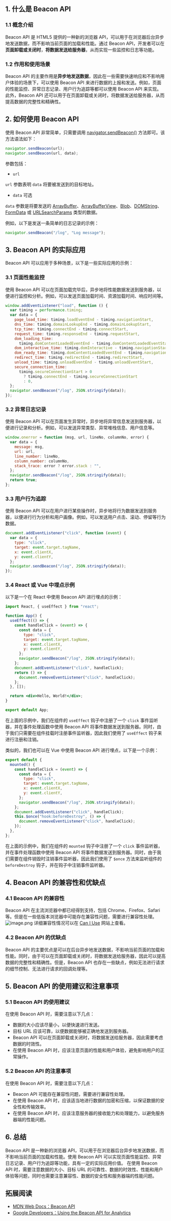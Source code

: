 ## 1. 什么是 Beacon API

### 1.1 概念介绍

Beacon API 是 HTML5 提供的一种新的浏览器 API，可以用于在浏览器后台异步地发送数据，而不影响当前页面的加载和性能。通过 Beacon API，开发者可以在**页面卸载或关闭时**，**将数据发送给服务器**，从而实现一些监控和日志等功能。

### 1.2 作用和使用场景

Beacon API 的主要作用是**异步地发送数据**，因此在一些需要快速响应和不影响用户体验的场景下，可以使用 Beacon API 来进行数据的上报和发送。例如，页面的性能监控、异常日志记录、用户行为追踪等都可以使用 Beacon API 来实现。
此外，Beacon API 还可以用于在页面卸载或关闭时，将数据发送给服务器，从而提高数据的完整性和精确性。

## 2. 如何使用 Beacon API

使用 Beacon API 非常简单，只需要调用 [navigator.sendBeacon()](https://developer.mozilla.org/en-US/docs/Web/API/Navigator/sendBeacon) 方法即可。该方法语法如下：

```javascript
navigator.sendBeacon(url);
navigator.sendBeacon(url, data);
```

参数包括：

- `url`

`url` 参数表明 `data` 将要被发送到的目标地址。

- `data` 可选

`data` 参数是将要发送的 [ArrayBuffer](https://developer.mozilla.org/zh-CN/docs/Web/JavaScript/Reference/Global_Objects/ArrayBuffer)、[ArrayBufferView](https://developer.mozilla.org/zh-CN/docs/Web/JavaScript/Reference/Global_Objects/TypedArray)、[Blob](https://developer.mozilla.org/zh-CN/docs/Web/API/Blob)、[DOMString](https://developer.mozilla.org/zh-CN/docs/Web/JavaScript/Reference/Global_Objects/String)、[FormData](https://developer.mozilla.org/zh-CN/docs/Web/API/FormData) 或 [URLSearchParams](https://developer.mozilla.org/zh-CN/docs/Web/API/URLSearchParams) 类型的数据。

例如，以下是发送一条简单的日志记录的示例：

```javascript
navigator.sendBeacon("/log", "Log message");
```

## 3. Beacon API 的实际应用

Beacon API 可以应用于多种场景，以下是一些实际应用的示例：

### 3.1 页面性能监控

使用 Beacon API 可以在页面加载完毕后，异步地将性能数据发送到服务器，以便进行监控和分析。例如，可以发送页面加载时间、资源加载时间、响应时间等。

```javascript
window.addEventListener("load", function () {
  var timing = performance.timing;
  var data = {
    page_load_time: timing.loadEventEnd - timing.navigationStart,
    dns_time: timing.domainLookupEnd - timing.domainLookupStart,
    tcp_time: timing.connectEnd - timing.connectStart,
    request_time: timing.responseEnd - timing.requestStart,
    dom_loading_time:
      timing.domContentLoadedEventEnd - timing.domContentLoadedEventStart,
    dom_interactive_time: timing.domInteractive - timing.navigationStart,
    dom_ready_time: timing.domContentLoadedEventEnd - timing.navigationStart,
    redirect_time: timing.redirectEnd - timing.redirectStart,
    unload_time: timing.unloadEventEnd - timing.unloadEventStart,
    secure_connection_time:
      timing.secureConnectionStart > 0
        ? timing.connectEnd - timing.secureConnectionStart
        : 0,
  };
  navigator.sendBeacon("/log", JSON.stringify(data));
});
```

### 3.2 异常日志记录

使用 Beacon API 可以在页面发生异常时，异步地将异常信息发送到服务器，以便进行记录和分析。例如，可以发送异常类型、异常堆栈信息、用户信息等。

```javascript
window.onerror = function (msg, url, lineNo, columnNo, error) {
  var data = {
    message: msg,
    url: url,
    line_number: lineNo,
    column_number: columnNo,
    stack_trace: error ? error.stack : "",
  };
  navigator.sendBeacon("/log", JSON.stringify(data));
  return true;
};
```

### 3.3 用户行为追踪

使用 Beacon API 可以在用户进行某些操作时，异步地将行为数据发送到服务器，以便进行行为分析和用户画像。例如，可以发送用户点击、滚动、停留等行为数据。

```javascript
document.addEventListener("click", function (event) {
  var data = {
    type: "click",
    target: event.target.tagName,
    x: event.clientX,
    y: event.clientY,
  };
  navigator.sendBeacon("/log", JSON.stringify(data));
});
```

### 3.4 React 或 Vue 中埋点示例

以下是一个在 React 中使用 Beacon API 进行埋点的示例：

```jsx
import React, { useEffect } from "react";

function App() {
  useEffect(() => {
    const handleClick = (event) => {
      const data = {
        type: "click",
        target: event.target.tagName,
        x: event.clientX,
        y: event.clientY,
      };
      navigator.sendBeacon("/log", JSON.stringify(data));
    };
    document.addEventListener("click", handleClick);
    return () => {
      document.removeEventListener("click", handleClick);
    };
  }, []);

  return <div>Hello, World!</div>;
}

export default App;
```

在上面的示例中，我们在组件的 `useEffect` 钩子中注册了一个 `click` 事件监听器，并在事件处理函数中使用 Beacon API 将事件数据发送到服务器。同时，由于我们只需要在组件挂载时注册事件监听器，因此我们使用了 `useEffect` 钩子来进行注册和注销。

类似的，我们也可以在 Vue 中使用 Beacon API 进行埋点，以下是一个示例：

```javascript
export default {
  mounted() {
    const handleClick = (event) => {
      const data = {
        type: "click",
        target: event.target.tagName,
        x: event.clientX,
        y: event.clientY,
      };
      navigator.sendBeacon("/log", JSON.stringify(data));
    };
    document.addEventListener("click", handleClick);
    this.$once("hook:beforeDestroy", () => {
      document.removeEventListener("click", handleClick);
    });
  },
};
```

在上面的示例中，我们在组件的 `mounted` 钩子中注册了一个 `click` 事件监听器，并在事件处理函数中使用 Beacon API 将事件数据发送到服务器。同时，由于我们需要在组件销毁时注销事件监听器，因此我们使用了 `$once` 方法来监听组件的 `beforeDestroy` 钩子，并在钩子中注销事件监听器。

## 4. Beacon API 的兼容性和优缺点

### 4.1 Beacon API 的兼容性

Beacon API 在主流浏览器中都已经得到支持，包括 Chrome、Firefox、Safari 等。但是在一些低版本浏览器中可能存在兼容性问题，需要进行兼容性处理。
![image.png](https://cdn.nlark.com/yuque/0/2023/png/186051/1683701441222-09467378-377c-4d19-963b-5d286e4ce1ed.png#averageHue=%23dbcbb5&clientId=ua50102d1-7274-4&from=paste&height=573&id=u46b64822&originHeight=573&originWidth=1451&originalType=binary&ratio=1&rotation=0&showTitle=false&size=90815&status=done&style=none&taskId=ud82bbfdb-971d-424f-b162-c2c2e709480&title=&width=1451)
详细兼容性情况可以在 [Can I Use](https://caniuse.com/?search=Beacon%20API) 网站上查看。

### 4.2 Beacon API 的优缺点

Beacon API 的主要优点是可以在后台异步地发送数据，不影响当前页面的加载和性能。同时，由于可以在页面卸载或关闭时，将数据发送给服务器，因此可以提高数据的完整性和精确性。但是，Beacon API 也存在一些缺点，例如无法进行请求的细节控制、无法进行请求的回调处理等。

## 5. Beacon API 的使用建议和注意事项

### 5.1 Beacon API 的使用建议

在使用 Beacon API 时，需要注意以下几点：

- 数据的大小应该尽量小，以便快速进行发送。
- 目标 URL 应该可靠，以便数据能够被正确地发送到服务器。
- Beacon API 可以在页面卸载或关闭时，将数据发送给服务器，因此需要考虑数据的时效性。
- 在使用 Beacon API 时，应该注意页面的性能和用户体验，避免影响用户的正常操作。

### 5.2 Beacon API 的注意事项

在使用 Beacon API 时，需要注意以下几点：

- Beacon API 可能存在兼容性问题，需要进行兼容性处理。
- 在使用 Beacon API 时，应该适当地进行数据的加密和压缩，以保证数据的安全性和传输效率。
- 在使用 Beacon API 时，应该注意服务器的接收能力和处理能力，以避免服务器端的性能问题。

## 6. 总结

Beacon API 是一种新的浏览器 API，可以用于在浏览器后台异步地发送数据，而不影响当前页面的加载和性能。使用 Beacon API 可以实现页面性能监控、异常日志记录、用户行为追踪等功能，具有一定的实际应用价值。
在使用 Beacon API 时，需要注意数据的大小、目标 URL 的可靠性、数据的时效性、性能和用户体验等问题，同时也需要注意兼容性、数据的安全性和服务器端的性能问题。

## 拓展阅读

- [MDN Web Docs：Beacon API](https://developer.mozilla.org/en-US/docs/Web/API/Beacon_API)
- [Google Developers：Using the Beacon API for Analytics](https://developers.google.com/web/updates/2016/04/beacon-api-removes-document-write)
